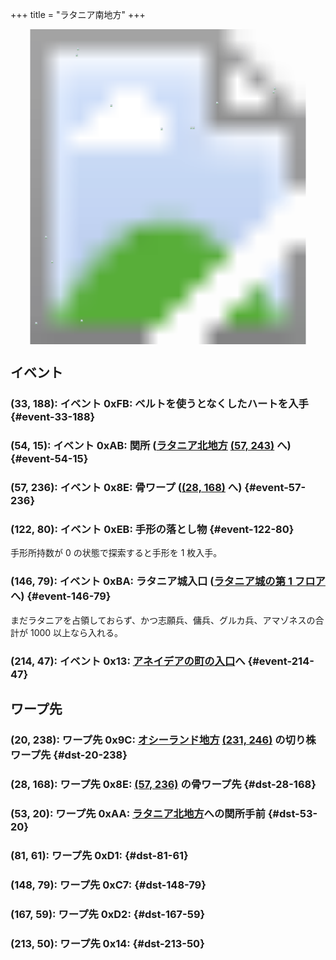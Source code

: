 +++
title = "ラタニア南地方"
+++

<!-- SVG {{{ -->
<svg width="1536" height="1536" viewbox="0 0 2048 2048">
<defs>
<image id="svg-asset-bg" width="2048" height="2048" href="map-08.webp" />
<image id="svg-asset-event" width="16" height="16" href="icon-event.png" />
<image id="svg-asset-destination" width="16" height="16" href="icon-destination.png" />
</defs>
<use href="#svg-asset-bg" x="0" y="0"></use>
<a href="#event-33-188">
<use href="#svg-asset-event" x="264" y="1504"><title>(33, 188): イベント 0xFB: ベルトを使うとなくしたハートを入手</title></use>
</a>
<a href="#event-54-15">
<use href="#svg-asset-event" x="432" y="120"><title>(54, 15): イベント 0xAB: 関所 (ラタニア北地方 (57, 243) へ)</title></use>
</a>
<a href="#event-57-236">
<use href="#svg-asset-event" x="456" y="1888"><title>(57, 236): イベント 0x8E: 骨ワープ ((28, 168) へ)</title></use>
</a>
<a href="#event-122-80">
<use href="#svg-asset-event" x="976" y="640"><title>(122, 80): イベント 0xEB: 手形の落とし物</title></use>
</a>
<a href="#event-146-79">
<use href="#svg-asset-event" x="1168" y="632"><title>(146, 79): イベント 0xBA: ラタニア城入口 (ラタニア城の第 1 フロアへ)</title></use>
</a>
<a href="#event-214-47">
<use href="#svg-asset-event" x="1712" y="376"><title>(214, 47): イベント 0x13: アネイデアの町の入口へ</title></use>
</a>
<a href="#dst-213-50">
<use href="#svg-asset-destination" x="1704" y="400"><title>(213, 50): ワープ先 0x14</title></use>
</a>
<a href="#dst-28-168">
<use href="#svg-asset-destination" x="224" y="1344"><title>(28, 168): ワープ先 0x8E: (57, 236) の骨ワープ先</title></use>
</a>
<a href="#dst-20-238">
<use href="#svg-asset-destination" x="160" y="1904"><title>(20, 238): ワープ先 0x9C: オシーランド地方 (231, 246) の切り株ワープ先</title></use>
</a>
<a href="#dst-53-20">
<use href="#svg-asset-destination" x="424" y="160"><title>(53, 20): ワープ先 0xAA: ラタニア北地方への関所手前</title></use>
</a>
<a href="#dst-148-79">
<use href="#svg-asset-destination" x="1184" y="632"><title>(148, 79): ワープ先 0xC7</title></use>
</a>
<a href="#dst-81-61">
<use href="#svg-asset-destination" x="648" y="488"><title>(81, 61): ワープ先 0xD1</title></use>
</a>
<a href="#dst-167-59">
<use href="#svg-asset-destination" x="1336" y="472"><title>(167, 59): ワープ先 0xD2</title></use>
</a>
</svg>
<!-- }}} -->


## イベント

### (33, 188): イベント 0xFB: ベルトを使うとなくしたハートを入手 {#event-33-188}

### (54, 15): イベント 0xAB: 関所 ([ラタニア北地方](@/map/map-04/_index.md) [(57, 243)](@/map/map-04/_index.md#dst-57-243) へ) {#event-54-15}

### (57, 236): イベント 0x8E: 骨ワープ ([(28, 168)](#dst-28-168) へ) {#event-57-236}

### (122, 80): イベント 0xEB: 手形の落とし物 {#event-122-80}

手形所持数が 0 の状態で探索すると手形を 1 枚入手。

### (146, 79): イベント 0xBA: ラタニア城入口 ([ラタニア城の第 1 フロア](@/map/map-14/_index.md#dst-20-53) へ) {#event-146-79}

まだラタニアを占領しておらず、かつ志願兵、傭兵、グルカ兵、アマゾネスの合計が 1000 以上なら入れる。

### (214, 47): イベント 0x13: [アネイデアの町の入口](@/map/map-12/_index.md#dst-41-144)へ {#event-214-47}


## ワープ先

### (20, 238): ワープ先 0x9C: [オシーランド地方](@/map/map-11/_index.md) [(231, 246)](@/map/map-11/_index.md#event-231-246) の切り株ワープ先 {#dst-20-238}

### (28, 168): ワープ先 0x8E: [(57, 236)](event-57-236) の骨ワープ先 {#dst-28-168}

### (53, 20): ワープ先 0xAA: [ラタニア北地方](@/map/map-04/_index.md)への関所手前 {#dst-53-20}

### (81, 61): ワープ先 0xD1:  {#dst-81-61}

### (148, 79): ワープ先 0xC7:  {#dst-148-79}

### (167, 59): ワープ先 0xD2:  {#dst-167-59}

### (213, 50): ワープ先 0x14:  {#dst-213-50}



